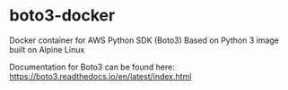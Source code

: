 # boto3-docker
Docker container for AWS Python SDK (Boto3)
Based on Python 3 image built on Alpine Linux

Documentation for Boto3 can be found here: https://boto3.readthedocs.io/en/latest/index.html
